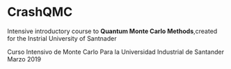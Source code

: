 # CrashQMC
Intensive introductory course to **Quantum Monte Carlo Methods**,created for the Instrial University of Santnader

Curso Intensivo de Monte Carlo Para la Universidad Industrial de Santander Marzo 2019
